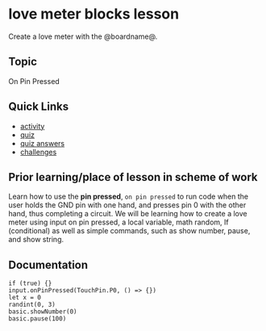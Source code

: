 # love meter blocks lesson

Create a love meter with the @boardname@.

## Topic

On Pin Pressed

## Quick Links

* [activity](/lessons/love-meter/activity)
* [quiz](/lessons/love-meter/quiz)
* [quiz answers](/lessons/love-meter/quiz-answers)
* [challenges](/lessons/love-meter/challenges)


## Prior learning/place of lesson in scheme of work

Learn how to use the **pin pressed**, `on pin pressed` to run code when the user holds the GND pin with one hand, and presses pin 0 with the other hand, thus completing a circuit. We will be learning how to create a love meter using input on pin pressed, a local variable, math random, If (conditional) as well as simple commands, such as show number, pause, and show string.

## Documentation

```cards
if (true) {}
input.onPinPressed(TouchPin.P0, () => {})
let x = 0
randint(0, 3)
basic.showNumber(0)
basic.pause(100)
```
